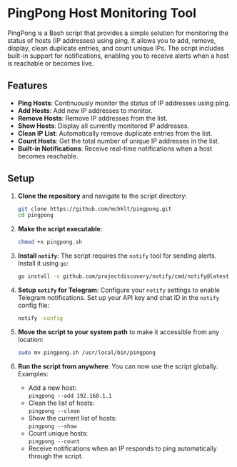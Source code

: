 # PingPong Host Monitoring Tool

PingPong is a Bash script that provides a simple solution for monitoring the status of hosts (IP addresses) using ping. It allows you to add, remove, display, clean duplicate entries, and count unique IPs. The script includes built-in support for notifications, enabling you to receive alerts when a host is reachable or becomes live.

## Features
- **Ping Hosts**: Continuously monitor the status of IP addresses using ping.
- **Add Hosts**: Add new IP addresses to monitor.
- **Remove Hosts**: Remove IP addresses from the list.
- **Show Hosts**: Display all currently monitored IP addresses.
- **Clean IP List**: Automatically remove duplicate entries from the list.
- **Count Hosts**: Get the total number of unique IP addresses in the list.
- **Built-in Notifications**: Receive real-time notifications when a host becomes reachable.

## Setup

1. **Clone the repository** and navigate to the script directory:
   ```bash
   git clone https://github.com/mchklt/pingpong.git
   cd pingpong
   ```

2. **Make the script executable**:
   ```bash
   chmod +x pingpong.sh
   ```

3. **Install `notify`**:
   The script requires the `notify` tool for sending alerts. Install it using `go`:
   ```bash
   go install -v github.com/projectdiscovery/notify/cmd/notify@latest
   ```

4. **Setup `notify` for Telegram**:
   Configure your `notify` settings to enable Telegram notifications. Set up your API key and chat ID in the `notify` config file:
   ```bash
   notify -config
   ```

5. **Move the script to your system path** to make it accessible from any location:
   ```bash
   sudo mv pingpong.sh /usr/local/bin/pingpong
   ```

6. **Run the script from anywhere**:
   You can now use the script globally. Examples:
   - Add a new host:  
     `pingpong --add 192.168.1.1`
   - Clean the list of hosts:  
     `pingpong --clean`
   - Show the current list of hosts:  
     `pingpong --show`
   - Count unique hosts:  
     `pingpong --count`
   - Receive notifications when an IP responds to ping automatically through the script.
